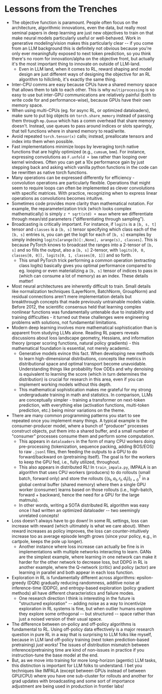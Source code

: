 # Lessons from the Trenches 

- The objective function is paramount. People often focus on the architecture, algorithmic 
innovations, even the data, but really most seminal papers in deep learning are just new objectives to train on that make neural models particularly 
useful or well-behaved. Work in generative modeling/vision makes this particularly clear -- if you come from an LLM background this is definitely 
not obvious because you're only ever meaningfully exposed to next token prediction, so you think there's no room for innovation/alpha on the objective 
front, but actually it's the most important thing to innovate on outside of LLM-land. 
    - Even in LLM land, when it comes to RL, reward shaping and model design are just different ways of designing the objective for an RL algorithm to 
    hillclimb, it's exactly the same thing. 
- Inter-CPU comms are easy because CPUs have a shared memory space that allows them to talk to each other.
 This is why `multiprocessing` is so easy to use but inter-GPU communications
are relatively painful (both to write code for and performance-wise), because GPUs have their own memory space. 
- When using multi-CPUs (eg. for async RL, or optimized dataloaders), make sure to put big objects on `torch.share_memory` instead of passing them through `mp.Queue` which has a comm 
overhead that share memory doesn't. Instead, use queues to pass around indices or slots sparingly, that tell functions where in shared 
memory to read/write. 
- Avoid repeated `torch.tensor(x)` calls; instead, preallocate tensors and index into them when possible.
- Fast implementations minimize loops by leveraging torch native functions that are highly optimized (e.g., `cumsum`, `bmm`). For instance, expressing convolutions as `F.unfold + bmm` rather than looping over kernel windows. Often you can get a 10x performance gain by just stepping back and asking which vanilla python functions 
in the code can be rewritten as native torch functions. 
- Many operations can be expressed differently for efficiency - convolution operations are particularly flexible. Operations that might seem to require loops can often be implemented as clever convolutions with specific matrices. With practice, recognizing when to express linear operations as convolutions becomes intuitive.
- Sometimes code provides more clarity than mathematical notation. For example, the reparameterization trick (which looks complex mathematically) is simply `z * sqrt(std) + mean` where we differentiate through mean/std parameters ("differentiating through sampling").
- Broadcasting is critically important. For instance, if `logits` is a `[b, s, t]` tensor and `classes` is a `[b, s]` tensor specifying which class each of the `[b, s]` entries is, you can get the logit for each of `[b, s]` examples by simply indexing `logits[arange(b)[:,None], arange(s), classes]`. This is because PyTorch knows to broadcast the ranges into a 2-tensor of `[b, s]` and so fills the output, also a `[b, s]` 2-tensor, with `logits[0, 0, classes[0, 0]], logits[0, 1, classes[0, 1]]` and so forth. 
    - This small PyTorch trick performing a common operation (extracting class logits) basically gives you optimal performance compared to eg. looping or even materializing a `[b, s]` tensor of indices to pass  in (which can consume a lot of memory) as an index. These details matter!
- Most neural architectures are inherently difficult to train. Small details like normalization techniques (LayerNorm, BatchNorm, GroupNorm) and residual connections aren't mere implementation details but breakthrough concepts that made previously untrainable models viable. Before 2012, the scientific consensus held that learning complex nonlinear functions was fundamentally untenable due to instability and training difficulties - it turned out these challenges were engineering problems with solutions, not fundamental limitations.
- Modern deep learning involves more mathematical sophistication than is apparent from studying LLMs alone. Reading RL papers reveals discussions about loss landscape geometry, Hessians, and information theory (proper scoring functions, natural policy gradients) - this mathematical foundation is essential, not merely academic.
    - Generative models evince this fact. When developing new methods to learn high-dimensional distributions, concepts like metrics in distributional space and optimal transport become unavoidable. Understanding things like probability flow ODEs
    and why denoising is equivalent to learning the score (which in turn determines the distribution) is crucial for research in this area, even if you can implement working models without this depth.
    - This mathematical sophistication makes me grateful for my strong undergraduate training in math and statistics. In comparison, LLMs are conceptually simpler - training a transformer on next-token prediction, with everything else (activation functions, multi-token prediction, etc.) being minor variations on the theme. 
- There are many common programming patterns you start to see repeated once you implement many things. A typical example is the consumer-producer model, 
where a bunch of "producer" processes construct objects, put them into a shared buffer, and a small number of "consumer" processes consume them 
and perform some computation. 
    - This appears in `dataloaders` in the form of many CPU workers doing pre-processing (tokenization, sequence packing, adding BOS/EOS) to raw 
      `.jsonl` files, then feeding the outputs to a GPU to do forward/backward on (pretraining itself). The goal is for the workers to keep the GPU 
      fed, i.e., fully utilized, throughout. 
    - This also appears in distributed RL! In `train_impala.py`, IMPALA is an algorithm that uses CPU workers (producers) to do rollouts (small batch, 
      forward only) and store the rollouts $\{(s_t, a_t, r_t, d_t)\}_{t=0}^T$ in a global central buffer (shared memory) where then a single GPU worker 
      (consumer) learns based on those rollouts (i.e., high-batch, forward + backward, hence the need for a GPU for the large matmuls). 
    - In other words, writing a SOTA distributed RL algorithm was easy once I had written an optimized dataloader -- two seemingly unrelated concepts!
- Loss doesn't always have to go down! In some RL settings, loss can increase with reward (which ultimately is what we care about). 
When reward increases as policy improves, the loss can counter-intuitively increase too as average episode length grows (since your policy, e.g., in cartpole, 
keeps the pole up longer). 
  - Another instance where loss increase can actually be fine is in implementations with multiple networks interacting to learn. GANs are the simplest example, where learning in one network 
can make it harder for the other network to decrease loss, but DDPG in RL is another example, where the Q-network (critic) and policy (actor) are learning 
in parallel and both appear in each loss function. 
- Exploration in RL is fundamentally different across algorithms: epsilon-greedy (DQN) gradually reducing randomness, additive noise at inference-time (DDPG), and entropy-based exploration (policy gradient methods) all have different characteristics and failure modes. 
  - One research direction I think is interesting in the future is "structured exploration" -- adding noise as a way to incentivize exploration in RL systems is fine, but when outlier humans explore they explore some orthogonal -- but structured -- space rather than just a noised version 
of their usual space. 
- The difference between on-policy and off-policy algorithms is fundamental to RL. Using off-policy data effectively is a major research question in pure RL
in a way that is surprising to LLM folks like myself, because in LLM land off-policy training (next token prediction-based pretraining) *just works!* The issues 
of distribution mismatch between inference/pretraining time are kind of non-issues in practice if you instruction-tune the base model at the end. 
- But, as we move into training for more long-horizon (agentic) LLM tasks, this distinction is important for LLM folks to understand. I bet you techniques like IMPALA (except between GPUs instead of between GPU/CPU) where you have one sub-cluster for rollouts and another for grad updates with broadcasting and some sort of importance adjustment are being used in production in frontier labs!
